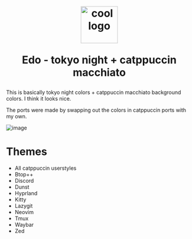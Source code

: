 <h1 align="center">
<img height="100" src="https://github.com/user-attachments/assets/4176657a-c2f3-4f0a-817f-fd54587ac311" alt="cool logo" />
  
Edo - tokyo night + catppuccin macchiato
</h1>

This is basically tokyo night colors + catppuccin macchiato background colors. I think it looks nice.

The ports were made by swapping out the colors in catppuccin ports with my own.

![image](https://github.com/user-attachments/assets/84397c26-b47e-4136-a787-331df76a36ec)



# Themes

- All catppuccin userstyles
- Btop++
- Discord
- Dunst
- Hyprland
- Kitty
- Lazygit
- Neovim
- Tmux
- Waybar
- Zed
